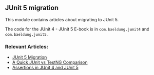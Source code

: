 ## JUnit 5 migration

This module contains articles about migrating to JUnit 5.

The code for the JUnit 4 - JUnit 5 E-book is in `com.baeldung.junit4` and `com.baeldung.junit5`.

### Relevant Articles:
- [JUnit 5 Migration](https://www.baeldung.com/junit-5-migration)
- [A Quick JUnit vs TestNG Comparison](https://www.baeldung.com/junit-vs-testng)
- [Assertions in JUnit 4 and JUnit 5](https://www.baeldung.com/junit-assertions)
